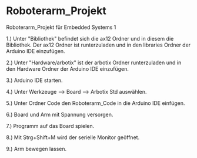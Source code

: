 # Roboterarm_Projekt
Roboterarm_Projekt für Embedded Systems 1

1.) Unter "Bibliothek" befindet sich die ax12 Ordner und in diesem die Bibliothek. Der ax12 Ordner ist runterzuladen und in den libraries Ordner der Arduino IDE einzufügen.

2.) Unter "Hardware/arbotix" ist der arbotix Ordner runterzuladen und in den Hardware Ordner der Arduino IDE einzufügen.

3.) Arduino IDE starten.

4.) Unter Werkzeuge --> Board --> Arbotix Std auswählen.

5.) Unter Ordner Code den Roboterarm_Code in die Arduino IDE einfügen.

6.) Board und Arm mit Spannung versorgen. 

7.) Programm auf das Board spielen.

8.) Mit Strg+Shift+M wird der serielle Monitor geöffnet.

9.) Arm bewegen lassen.

